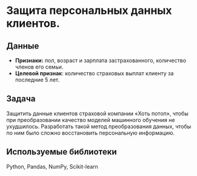 # Защита персональных данных клиентов.
## Данные
- **Признаки:** пол, возраст и зарплата застрахованного, количество членов его семьи.
- **Целевой признак**: количество страховых выплат клиенту за последние 5 лет.
## Задача
Защитить данные клиентов страховой компании «Хоть потоп», чтобы при преобразовании качество моделей машинного обучения не ухудшилось. Разработать такой метод преобразования данных, чтобы по ним было сложно восстановить персональную информацию. 
## Используемые библиотеки
Python, Pandas, NumPy, Scikit-learn